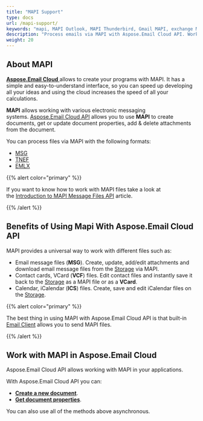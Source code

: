 ```yaml
---
title: "MAPI Support"
type: docs
url: /mapi-support/
keywords: "mapi, MAPI Outlook, MAPI Thunderbird, Gmail MAPI, exchange MAPI, Aspose.Email Cloud API, cloud approach"
description: "Process emails via MAPI with Aspose.Email Cloud API. Work with MAPI Outlook, MAPI Thunderbird, Gmail MAPI, exchange MAPI."
weight: 20
---
```


## **About MAPI**
[**Aspose.Email Cloud** ](https://products.aspose.cloud/email/family)allows to create your programs with MAPI. It has a simple and easy-to-understand interface, so you can speed up developing all your ideas and using the cloud increases the speed of all your calculations.

**MAPI** allows working with various electronic messaging systems. [Aspose.Email Cloud API](https://products.aspose.cloud/email/family) allows you to use **MAPI** to create documents, get or update document properties, add & delete attachments from the document. 

You can process files via MAPI with the following formats:

- [MSG](https://wiki.fileformat.com/email/msg/)
- [TNEF](https://wiki.fileformat.com/email/tnef/)
- [EMLX](https://wiki.fileformat.com/email/emlx/)

{{% alert color="primary" %}} 

If you want to know how to work with MAPI files take a look at the [Introduction to MAPI Message Files API](/email/introduction-to-mapi-message-files-api/) article.

{{% /alert %}} 


## **Benefits of Using Mapi With Aspose.Email Cloud API**
MAPI provides a universal way to work with different files such as:

- Email message files (**MSG**). Create, update, add/edit attachments and download email message files from the [Storage](https://dashboard.aspose.cloud/#/storages) via MAPI.
- Contact cards, VCard (**VCF**) files. Edit contact files and instantly save it back to the [Storage](https://dashboard.aspose.cloud/#/storages) as a MAPI file or as a **VCard**.
- Calendar, iCalendar (**ICS**) files. Create, save and edit iCalendar files on the [Storage](https://dashboard.aspose.cloud/#/storages). 



{{% alert color="primary" %}} 

The best thing in using MAPI with Aspose.Email Cloud API is that built-in [Email Client](/email/quick-start-with-email-client/) allows you to send MAPI files.

{{% /alert %}} 


## **Work with MAPI in Aspose.Email Cloud**
Aspose.Email Cloud API allows working with MAPI in your applications. 

With Aspose.Email Cloud API you can:

- **[Create a new document](/email/introduction-to-mapi-message-files-api/#mapimessagedto-and-cloud-storage)**.
- **[Get document properties](/email/introduction-to-mapi-message-files-api/#convert-mapimessagedto-to-a-file-and-back)**.

You can also use all of the methods above asynchronous.
